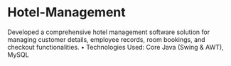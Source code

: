 # Hotel-Management
Developed a comprehensive hotel management software solution for managing customer  details, employee records, room bookings, and checkout functionalities.  • Technologies Used: Core Java (Swing &amp; AWT), MySQL       
